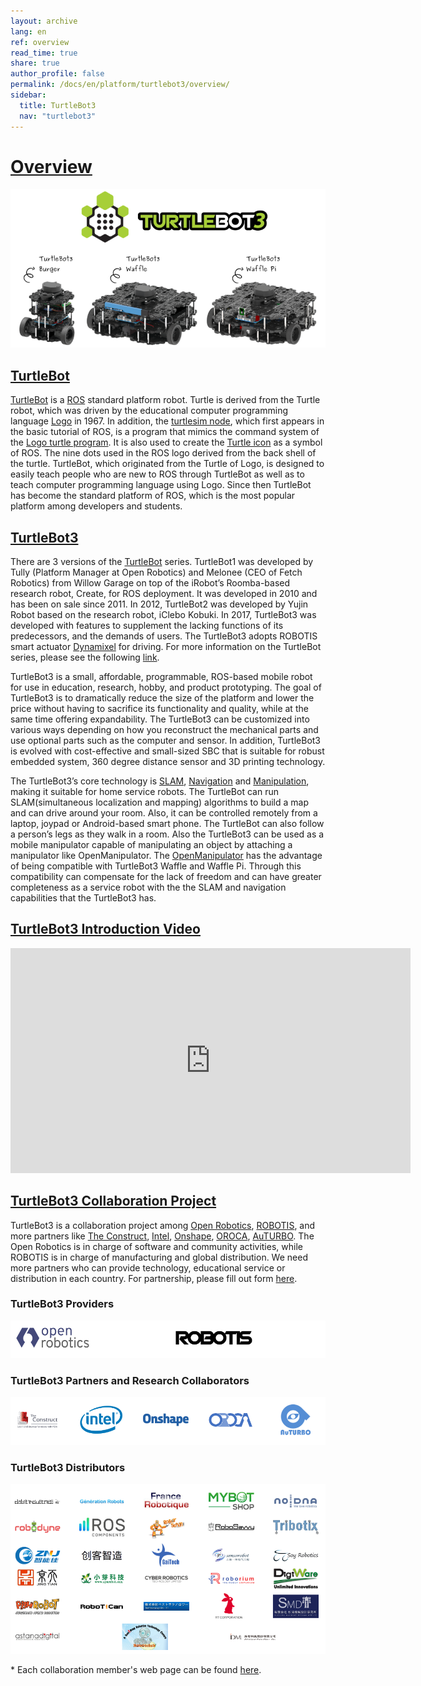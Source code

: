 ```yaml
---
layout: archive
lang: en
ref: overview
read_time: true
share: true
author_profile: false
permalink: /docs/en/platform/turtlebot3/overview/
sidebar:
  title: TurtleBot3
  nav: "turtlebot3"
---
```


<div style="counter-reset: h1 0"></div>

# [Overview](#overview)

![](/assets/images/platform/turtlebot3/overview/turtlebot3_with_logo.png)

## [TurtleBot](#turtlebot)

[TurtleBot][turtlebot] is a [ROS][ros] standard platform robot. Turtle is derived from the Turtle robot, which was driven by the educational computer programming language [Logo][logo] in 1967. In addition, the [turtlesim node][turtlesim], which first appears in the basic tutorial of ROS, is a program that mimics the command system of the [Logo turtle program][logo_primer]. It is also used to create the [Turtle icon][tuturtle] as a symbol of ROS. The nine dots used in the ROS logo derived from the back shell of the turtle. TurtleBot, which originated from the Turtle of Logo, is designed to easily teach people who are new to ROS through TurtleBot as well as to teach computer programming language using Logo. Since then TurtleBot has become the standard platform of ROS, which is the most popular platform among developers and students.

## [TurtleBot3](#turtlebot3)

There are 3 versions of the [TurtleBot][turtlebot] series. TurtleBot1 was developed by Tully (Platform Manager at Open Robotics) and Melonee (CEO of Fetch Robotics) from Willow Garage on top of the iRobot’s Roomba-based research robot, Create, for ROS deployment. It was developed in 2010 and has been on sale since 2011. In 2012, TurtleBot2 was developed by Yujin Robot based on the research robot, iClebo Kobuki. In 2017, TurtleBot3 was developed with features to supplement the lacking functions of its predecessors, and the demands of users. The TurtleBot3 adopts ROBOTIS smart actuator [Dynamixel][dynamixel] for driving. For more information on the TurtleBot series, please see the following [link][history].

TurtleBot3 is a small, affordable, programmable, ROS-based mobile robot for use in education, research, hobby, and product prototyping. The goal of TurtleBot3 is to dramatically reduce the size of the platform and lower the price without having to sacrifice its functionality and quality, while at the same time offering expandability. The TurtleBot3 can be customized into various ways depending on how you reconstruct the mechanical parts and use optional parts such as the computer and sensor. In addition, TurtleBot3 is evolved with cost-effective and small-sized SBC that is suitable for robust embedded system, 360 degree distance sensor and 3D printing technology.

The TurtleBot3’s core technology is [SLAM][slam], [Navigation][navigation] and [Manipulation][manipulation], making it suitable for home service robots. The TurtleBot can run SLAM(simultaneous localization and mapping) algorithms to build a map and can drive around your room. Also, it can be controlled remotely from a laptop, joypad or Android-based smart phone. The TurtleBot can also follow a person’s legs as they walk in a room. Also the TurtleBot3 can be used as a mobile manipulator capable of manipulating an object by attaching a manipulator like OpenManipulator. The [OpenManipulator][openmanipulator] has the advantage of being compatible with TurtleBot3 Waffle and Waffle Pi. Through this compatibility can compensate for the lack of freedom and can have greater completeness as a service robot with the the SLAM and navigation capabilities that the TurtleBot3 has.

## [TurtleBot3 Introduction Video](#turtlebot3-introduction-video)

<iframe width="640" height="360" src="https://www.youtube.com/embed/9OC3J53RUsk" frameborder="0" allowfullscreen></iframe>

## [TurtleBot3 Collaboration Project](#turtlebot3-collaboration-project)

TurtleBot3 is a collaboration project among [Open Robotics][open_robotics], [ROBOTIS][robotis], and more partners like [The Construct][the_construct], [Intel][intel], [Onshape][onshape], [OROCA][oroca], [AuTURBO][auturbo]. The Open Robotics is in charge of software and community activities, while ROBOTIS is in charge of manufacturing and global distribution. We need more partners who can provide technology, educational service or distribution in each country. For partnership, please fill out form [here][partners].

### TurtleBot3 Providers
![](/assets/images/platform/turtlebot3/logo_platform_providers.png)

### TurtleBot3 Partners and Research Collaborators
![](/assets/images/platform/turtlebot3/logo_platform_sponsors.png)

### TurtleBot3 Distributors
![](/assets/images/platform/turtlebot3/logo_platform_players.png)

<script type="text/javascript" src="https://embed.githubusercontent.com/view/geojson/turtlebot/map/master/Distributors.geojson"></script>

\* Each collaboration member's web page can be found [here][partners].

[turtlebot]: https://www.turtlebot.com/
[ros]: http://www.ros.org/about-ros/
[logo]: http://el.media.mit.edu/logo-foundation/index.html
[turtlesim]: http://wiki.ros.org/turtlesim
[logo_primer]: http://el.media.mit.edu/logo-foundation/what_is_logo/logo_primer.html
[tuturtle]: http://wiki.ros.org/tuturtle
[dynamixel]: http://en.robotis.com/subindex/dxl_en.php
[history]: https://www.turtlebot.com/about/
[slam]: https://en.wikipedia.org/wiki/Simultaneous_localization_and_mapping
[navigation]: https://en.wikipedia.org/wiki/Robot_navigation
[manipulation]: https://en.wikipedia.org/wiki/Robotic_manipulation
[openmanipulator]: http://emanual.robotis.com/docs/en/platform/openmanipulator/
[open_robotics]: https://www.openrobotics.org/
[robotis]: http://www.robotis.com/
[the_construct]: http://www.theconstructsim.com/
[intel]: http://www.intel.com/
[onshape]: https://www.onshape.com/
[oroca]: http://www.oroca.org/
[auturbo]: https://github.com/AuTURBO/
[partners]: https://www.turtlebot.com/partners
